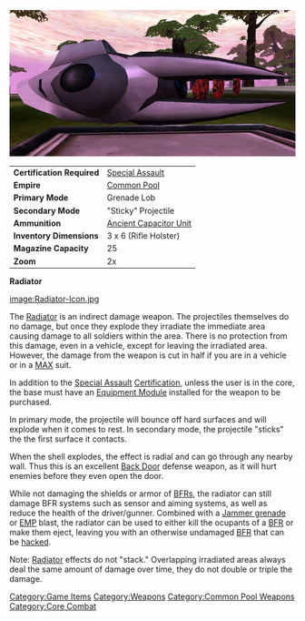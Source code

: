 ![](images/Radiator.jpg "Radiator.jpg")

|                            |                                                     |
| -------------------------- | --------------------------------------------------- |
| **Certification Required** | [Special Assault](Special_Assault.md)               |
| **Empire**                 | [Common Pool](Common_Pool.md)                       |
| **Primary Mode**           | Grenade Lob                                         |
| **Secondary Mode**         | "Sticky" Projectile                                 |
| **Ammunition**             | [Ancient Capacitor Unit](Ancient_Capacitor_Unit.md) |
| **Inventory Dimensions**   | 3 x 6 (Rifle Holster)                               |
| **Magazine Capacity**      | 25                                                  |
| **Zoom**                   | 2x                                                  |

**Radiator**

[image:Radiator-Icon.jpg](image:Radiator-Icon.md.jpg)

The [Radiator](Radiator.md) is an indirect damage weapon. The
projectiles themselves do no damage, but once they explode they
irradiate the immediate area causing damage to all soldiers within the
area. There is no protection from this damage, even in a vehicle, except
for leaving the irradiated area. However, the damage from the weapon is
cut in half if you are in a vehicle or in a [MAX](Mechanized_Assault_Exo-Suit.md) suit.

In addition to the [Special Assault](Special_Assault.md)
[Certification](certifications.md), unless the user is in the
core, the base must have an [Equipment
Module](Equipment_Module.md) installed for the weapon to be
purchased.

In primary mode, the projectile will bounce off hard surfaces and will
explode when it comes to rest. In secondary mode, the projectile
"sticks" the the first surface it contacts.

When the shell explodes, the effect is radial and can go through any
nearby wall. Thus this is an excellent [Back Door](Back_Door.md)
defense weapon, as it will hurt enemies before they even open the door.

While not damaging the shields or armor of [BFRs](BattleFrame_Robotics.md), the
radiator can still damage BFR systems such as sensor and aiming systems,
as well as reduce the health of the driver/gunner. Combined with a
[Jammer grenade](Jammer_Grenade.md) or [EMP](EMP.md)
blast, the radiator can be used to either kill the ocupants of a
[BFR](BattleFrame_Robotics.md) or make them eject, leaving you with an otherwise
undamaged [BFR](BattleFrame_Robotics.md) that can be [hacked](hack.md).

Note: [Radiator](Radiator.md) effects do not "stack."
Overlapping irradiated areas always deal the same amount of damage over
time, they do not double or triple the damage.

[Category:Game Items](Category:Game_Items.md)
[Category:Weapons](Category:Weapons.md) [Category:Common Pool
Weapons](Category:Common_Pool_Weapons.md) [Category:Core
Combat](Category:Core_Combat.md)
